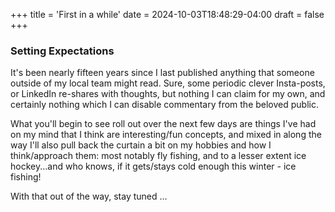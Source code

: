 +++
title = 'First in a while'
date = 2024-10-03T18:48:29-04:00
draft = false
+++

### Setting Expectations

It's been nearly fifteen years since I last published anything that someone outside of my local team might read. Sure, some periodic clever Insta-posts, or LinkedIn re-shares with thoughts, but nothing I can claim for my own, and certainly nothing which I can disable commentary from the beloved public.

What you'll begin to see roll out over the next few days are things I've had on my mind that I think are interesting/fun concepts, and mixed in along the way I'll also pull back the curtain a bit on my hobbies and how I think/approach them: most notably fly fishing, and to a lesser extent ice hockey...and who knows, if it gets/stays cold enough this winter - ice fishing!

With that out of the way, stay tuned ...